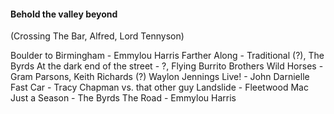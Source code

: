 #### Behold the valley beyond
(Crossing The Bar, Alfred, Lord Tennyson)

Boulder to Birmingham - Emmylou Harris
Farther Along - Traditional (?), The Byrds
At the dark end of the street - ?, Flying Burrito Brothers
Wild Horses - Gram Parsons, Keith Richards (?)
Waylon Jennings Live! - John Darnielle
Fast Car - Tracy Chapman vs. that other guy
Landslide - Fleetwood Mac
Just a Season - The Byrds
The Road - Emmylou Harris